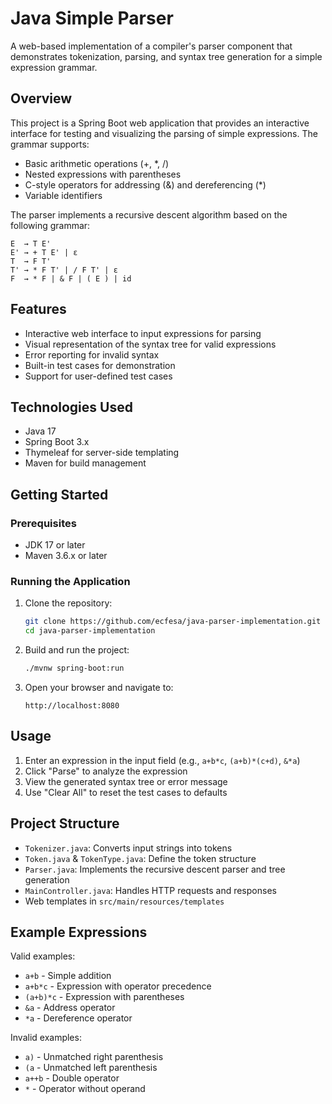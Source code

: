 # Java Simple Parser

A web-based implementation of a compiler's parser component that demonstrates tokenization, parsing, and syntax tree generation for a simple expression grammar.

## Overview

This project is a Spring Boot web application that provides an interactive interface for testing and visualizing the parsing of simple expressions. The grammar supports:

- Basic arithmetic operations (+, *, /)
- Nested expressions with parentheses
- C-style operators for addressing (&) and dereferencing (*)
- Variable identifiers

The parser implements a recursive descent algorithm based on the following grammar:

```
E  → T E'
E' → + T E' | ε
T  → F T'
T' → * F T' | / F T' | ε
F  → * F | & F | ( E ) | id
```

## Features

- Interactive web interface to input expressions for parsing
- Visual representation of the syntax tree for valid expressions
- Error reporting for invalid syntax
- Built-in test cases for demonstration
- Support for user-defined test cases

## Technologies Used

- Java 17
- Spring Boot 3.x
- Thymeleaf for server-side templating
- Maven for build management

## Getting Started

### Prerequisites

- JDK 17 or later
- Maven 3.6.x or later

### Running the Application

1. Clone the repository:
   ```bash
   git clone https://github.com/ecfesa/java-parser-implementation.git
   cd java-parser-implementation
   ```

2. Build and run the project:
   ```bash
   ./mvnw spring-boot:run
   ```

3. Open your browser and navigate to:
   ```
   http://localhost:8080
   ```

## Usage

1. Enter an expression in the input field (e.g., `a+b*c`, `(a+b)*(c+d)`, `&*a`)
2. Click "Parse" to analyze the expression
3. View the generated syntax tree or error message
4. Use "Clear All" to reset the test cases to defaults

## Project Structure

- `Tokenizer.java`: Converts input strings into tokens
- `Token.java` & `TokenType.java`: Define the token structure
- `Parser.java`: Implements the recursive descent parser and tree generation
- `MainController.java`: Handles HTTP requests and responses
- Web templates in `src/main/resources/templates`

## Example Expressions

Valid examples:
- `a+b` - Simple addition
- `a+b*c` - Expression with operator precedence
- `(a+b)*c` - Expression with parentheses
- `&a` - Address operator
- `*a` - Dereference operator

Invalid examples:
- `a)` - Unmatched right parenthesis
- `(a` - Unmatched left parenthesis
- `a++b` - Double operator
- `*` - Operator without operand
